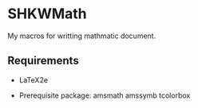 # SHKWMath
My macros for writting mathmatic document.

## Requirements

+ LaTeX2e

+ Prerequisite package: amsmath amssymb tcolorbox
